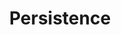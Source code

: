 ---
layout: tag-list
type: tag
title: Persistence
slug: Persistence
category: Tag
sidebar: false
description: >
    Se refiere a la propiedad de los datos para que estos sobrevivan de alguna manera.
---
